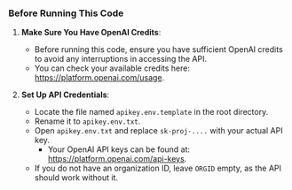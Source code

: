 ### Before Running This Code

1. **Make Sure You Have OpenAI Credits**:
   - Before running this code, ensure you have sufficient OpenAI credits to avoid any interruptions in accessing the API.
   - You can check your available credits here: https://platform.openai.com/usage.

2. **Set Up API Credentials**:
   - Locate the file named `apikey.env.template` in the root directory.
   - Rename it to `apikey.env.txt`.
   - Open `apikey.env.txt` and replace `sk-proj-....` with your actual API key.
      - Your OpenAI API keys can be found at: https://platform.openai.com/api-keys.
   - If you do not have an organization ID, leave `ORGID` empty, as the API should work without it.

